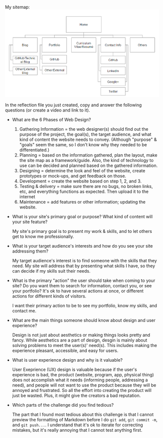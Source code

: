 My sitemap:
![My sitemap](imgs/site-map.png)

In the reflection file you just created, copy and answer the following questions (or create a video and link to it). 

- What are the 6 Phases of Web Design?
  1. Gathering Information = the web designer(s) should find out the purpose of the project, the goal(s), the target audience, and what kind of content the website needs to convey.  (Although "purpose" & "goals" seem the same, so I don't know why they needed to be differentiated.)
  2. Planning = based on the information gathered, plan the layout, make the site map as a framework/guide.  Also, the kind of technology to use can be decided and planned based on the gathered information.
  3. Designing = determine the look and feel of the website, create prototypes or mock-ups, and get feedback on those.
  4. Development = create the website based on step 1, 2, and 3.
  5. Testing & delivery = make sure there are no bugs, no broken links, etc, and everything functions as expected.  Then upload it to the internet
  6. Maintenance = add features or other information; updating the website.

- What is your site's primary goal or purpose? What kind of content will your site feature?

   My site's primary goal is to present my work & skills, and to let others get to know me professionally.

- What is your target audience's interests and how do you see your site addressing them?

   My target audience's interest is to find someone with the skills that they need.  My site will address that by presenting what skills I have, so they can decide if my skills suit their needs.  

- What is the primary "action" the user should take when coming to your site? Do you want them to search for information, contact you, or see your portfolio? It's ok to have several actions at once, or different actions for different kinds of visitors.

   I want their primary action to be to see my portfolio, know my skills, and contact me.  

- What are the main things someone should know about design and user experience?

   Design is not just about aesthetics or making things looks pretty and fancy.  While aesthetics are a part of design, desgin is mainly about solving problems to meet the user(s)' need(s).  This includes making the experience pleasant, accessible, and easy for users.  

- What is user experience design and why is it valuable? 

   User Exeprience (UX) design is valuable because if the user's experience is bad, the product (website, program, app, physical thing) does not accomplish what it needs (informing people, addressing a need), and people will not want to use the product because they will be annoyed and frustrated.  So all the effort into creating the product will just be wasted.  Plus, it might give the creators a bad reputation.  

- Which parts of the challenge did you find tedious?

   The part that I found most tedious about this challenge is that I cannot preview the formatting of Markdown before I do `git add`, `git commit -m`, and `git push...`.  I understand that it's ok to iterate for correcting mistakes, but it's really annoying that I cannot test anything first.